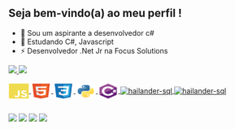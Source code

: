 ## Seja bem-vindo(a) ao meu perfil !


 - 🔭 Sou um aspirante a desenvolvedor c# 
 - 🌱 Estudando C#, Javascript
 - ⚡ Desenvolvedor .Net Jr na Focus Solutions



 <div>
  <a href="https://github.com/hailanderhb">
  <img height="180em" src="https://github-readme-stats.vercel.app/api?username=hailanderhb&show_icons=true&theme=dark&include_all_commits=true&count_private=true"/>
  <img height="180em" src="https://github-readme-stats.vercel.app/api/top-langs/?username=hailanderhb&layout=compact&langs_count=7&theme=dark"/>
</div>
  
  
  
<div style="display: inline_block"><br>
  <img align="center" alt="hailander-Js" height="30" width="40" src="https://raw.githubusercontent.com/devicons/devicon/master/icons/javascript/javascript-plain.svg">
  <img align="center" alt="hailander-HTML" height="30" width="40" src="https://raw.githubusercontent.com/devicons/devicon/master/icons/html5/html5-original.svg">
  <img align="center" alt="hailander-CSS" height="30" width="40" src="https://raw.githubusercontent.com/devicons/devicon/master/icons/css3/css3-original.svg">
  <img align="center" alt="hailander-Python" height="30" width="40" src="https://raw.githubusercontent.com/devicons/devicon/master/icons/python/python-original.svg">
  <img align="center" alt="hailander-Csharp" height="30" width="40" src="https://raw.githubusercontent.com/devicons/devicon/master/icons/csharp/csharp-original.svg">
  <img align="center" alt="hailander-sql" height="32" width="42" src="https://cdn.jsdelivr.net/gh/devicons/devicon/icons/microsoftsqlserver/microsoftsqlserver-plain-wordmark.svg">
 <img align="center" alt="hailander-sql" height="32" width="42" src="https://cdn.jsdelivr.net/gh/devicons/devicon/icons/dot-net/dot-net-plain-wordmark.svg">
 
</div>

 ##
  
 <div>
  <a href="https://www.instagram.com/hailanderb/" target="_blank"><img src="https://img.shields.io/badge/-Instagram-%23333?style=for-the-badge&logo=instagram&logoColor=white" target="_blank"></a>
 <a href="https://discord.gg/WzBMdfGZ" target="_blank"><img src="https://img.shields.io/badge/Discord-7289DA?style=for-the-badge&logo=discord&logoColor=white" target="_blank"></a> 
  <a href = "mailto:hailanderhb@gmail.com"><img src="https://img.shields.io/badge/-Gmail-%23E4505F?style=for-the-badge&logo=gmail&logoColor=white" target="_blank"></a>
  <a href="https://www.linkedin.com/in/hailander-bastos/" target="_blank"><img src="https://img.shields.io/badge/-LinkedIn-%230077B5?style=for-the-badge&logo=linkedin&logoColor=white" target="_blank"></a> 
  
  
 </div>
 
